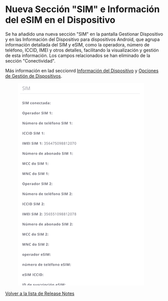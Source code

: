 # Nueva Sección "SIM" e Información del eSIM en el Dispositivo

Se ha añadido una nueva sección "SIM" en la pantalla Gestionar Dispositivo y en las Información del Dispositivo para dispositivos Android, que agrupa información detallada del SIM y eSIM, como la operadora, número de teléfono, ICCID, IMEI y otros detalles, facilitando la visualización y gestión de esta información. Los campos relacionados se han eliminado de la sección "Conectividad".

Más información en lad seccionrd [Información del Dispositivo](../../portal/dispositivos/lista-de-dispositivos/opciones-de-administracion-de-dispositivos.md) y [Opciones de Gestión de Dispositivos](../../portal/dispositivos/lista-de-dispositivos/opciones-de-administracion-de-dispositivos-1.md).

<figure><img src="../../.gitbook/assets/image (274).png" alt=""><figcaption></figcaption></figure>

[Volver a la lista de Release Notes](broken-reference)
